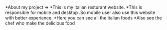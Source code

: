 *About my project =>
*This is my italian resturant website.
*This is responsible for mobile and desktop .So mobile user also use this website with better experiance.
*Here you can see all the italian foods 
*Also see the chef who make the delicious food
